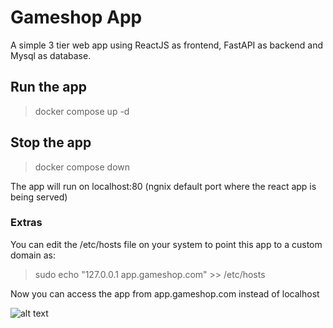 # Gameshop App

A simple 3 tier web app using ReactJS as frontend, FastAPI as backend and Mysql as database.

## Run the app

> docker compose up -d

## Stop the app

> docker compose down

The app will run on localhost:80 (ngnix default port where the react app is being served)

### Extras

You can edit the /etc/hosts file on your system to point this app to a custom domain as:

> sudo echo "127.0.0.1 app.gameshop.com" >> /etc/hosts

Now you can access the app from app.gameshop.com instead of localhost

![alt text](<Screenshot 2024-04-28 at 03.13.26.png>)
